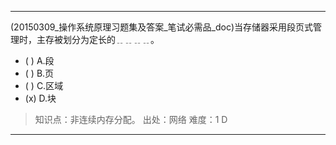 ---
(20150309_操作系统原理习题集及答案_笔试必需品_doc)当存储器采用段页式管理时，主存被划分为定长的﹎﹎﹎﹎。
- ( ) A.段 
- ( ) B.页 
- ( ) C.区域 
- (x) D.块

> 知识点：非连续内存分配。
> 出处：网络
> 难度：1
> D

---